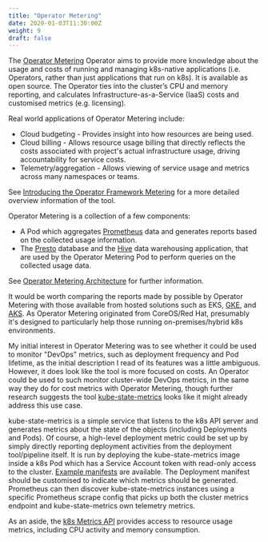 ```yaml
---
title: "Operator Metering"
date: 2020-01-03T11:30:00Z
weight: 9
draft: false
---
```

The [Operator Metering](https://operatorhub.io/operator/metering-upstream) Operator aims to provide more knowledge about the usage and costs of running and managing k8s-native applications (i.e. Operators, rather than just applications that run on k8s). It is available as open source. The Operator ties into the cluster’s CPU and memory reporting, and calculates Infrastructure-as-a-Service (IaaS) costs and customised metrics (e.g. licensing).

Real world applications of Operator Metering include:

* Cloud budgeting - Provides insight into how resources are being used.
* Cloud billing - Allows resource usage billing that directly reflects the costs associated with project's actual infrastructure usage, driving accountability for service costs.
* Telemetry/aggregation - Allows viewing of service usage and metrics across many namespaces or teams.

See [Introducing the Operator Framework Metering](https://coreos.com/blog/introducing-operator-framework-metering) for a more detailed overview information of the tool.

Operator Metering is a collection of a few components:

* A Pod which aggregates [Prometheus](https://www.prometheus.io) data and generates reports based on the collected usage information.
* The [Presto](https://github.com/starburstdata/presto) database and the [Hive](https://cwiki.apache.org/confluence/display/Hive/Home#Home-ApacheHive) data warehousing application, that are used by the Operator Metering Pod to perform queries on the collected usage data.

See [Operator Metering Architecture](https://github.com/operator-framework/operator-metering/blob/master/Documentation/metering-architecture.md) for further information.

It would be worth comparing the reports made by possible by Operator Metering with those available from hosted solutions such as EKS, [GKE](https://cloud.google.com/kubernetes-engine/), and [AKS](https://azure.microsoft.com/en-gb/services/kubernetes-service/). As Operator Metering originated from CoreOS/Red Hat, presumably it's designed to particularly help those running on-premises/hybrid k8s environments.

My initial interest in Operator Metering was to see whether it could be used to monitor "DevOps" metrics, such as deployment frequency and Pod lifetime, as the initial description I read of its features was a little ambiguous. However, it does look like the tool is more focused on costs. An Operator could be used to such monitor cluster-wide DevOps metrics, in the same way they do for cost metrics with Operator Metering, though further research suggests the tool [kube-state-metrics](https://github.com/kubernetes/kube-state-metrics) looks like it might already address this use case.

kube-state-metrics is a simple service that listens to the k8s API server and generates metrics about the state of the objects (including Deployments and Pods). Of course, a high-level deployment metric could be set up by simply directly reporting deployment activities from the deployment tool/pipeline itself. It is run by deploying the kube-state-metrics image inside a k8s Pod which has a Service Account token with read-only access to the cluster. [Example manifests](https://github.com/kubernetes/kube-state-metrics/tree/master/examples/standard) are available. The Deployment manifest should be customised to indicate which metrics should be generated. Prometheus can then discover kube-state-metrics instances using a specific Prometheus scrape config that picks up both the cluster metrics endpoint and kube-state-metrics own telemetry metrics.

As an aside, the [k8s Metrics API](https://kubernetes.io/docs/tasks/debug-application-cluster/resource-metrics-pipeline/) provides access to resource usage metrics, including CPU activity and memory consumption.
